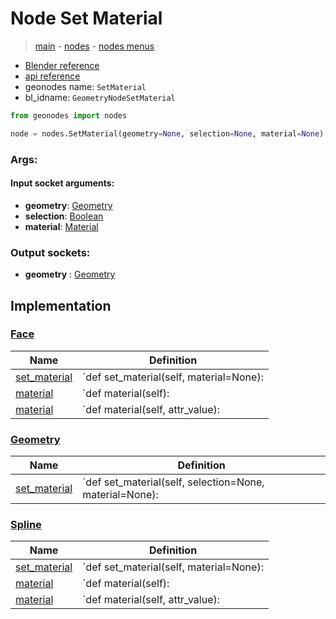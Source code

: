 # Node Set Material

> [main](../structure.md) - [nodes](nodes.md) - [nodes menus](nodes_menus.md)

- [Blender reference](https://docs.blender.org/manual/en/latest/modeling/geometry_nodes/material/set_material.html)
- [api reference](https://docs.blender.org/api/current/bpy.types.GeometryNodeSetMaterial.html)
- geonodes name: `SetMaterial`
- bl_idname: `GeometryNodeSetMaterial`

```python
from geonodes import nodes

node = nodes.SetMaterial(geometry=None, selection=None, material=None)
```

### Args:

#### Input socket arguments:

- **geometry**: [Geometry](Geometry.md)
- **selection**: [Boolean](Boolean.md)
- **material**: [Material](Material.md)

### Output sockets:

- **geometry** : [Geometry](Geometry.md)

## Implementation

### [Face](Face.md)

| Name | Definition |
|------|------------|
 | [set_material](Face.md#set_material) | `def set_material(self, material=None): |
 | [material](Face.md#material-property) | `def material(self): |
 | [material](Face.md#material) | `def material(self, attr_value): |

### [Geometry](Geometry.md)

| Name | Definition |
|------|------------|
 | [set_material](Geometry.md#set_material) | `def set_material(self, selection=None, material=None): |

### [Spline](Spline.md)

| Name | Definition |
|------|------------|
 | [set_material](Spline.md#set_material) | `def set_material(self, material=None): |
 | [material](Spline.md#material-property) | `def material(self): |
 | [material](Spline.md#material) | `def material(self, attr_value): |

